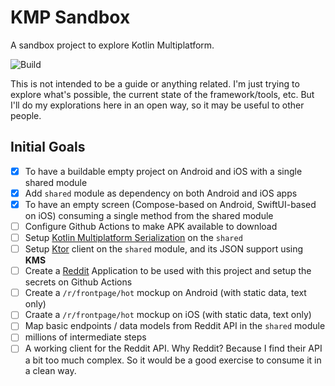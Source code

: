# KMP Sandbox

A sandbox project to explore Kotlin Multiplatform.

![Build](https://github.com/rafaeltoledo/kmp-sandbox/workflows/build/badge.svg)

This is not intended to be a guide or anything related. I'm just trying to explore what's possible, the current state of the framework/tools, etc. But I'll do my explorations here in an open way, so it may be useful to other people.

## Initial Goals

- [x] To have a buildable empty project on Android and iOS with a single shared module
- [x] Add `shared` module as dependency on both Android and iOS apps
- [x] To have an empty screen (Compose-based on Android, SwiftUI-based on iOS) consuming a single method from the shared module
- [ ] Configure Github Actions to make APK available to download
- [ ] Setup [Kotlin Multiplatform Serialization](https://github.com/Kotlin/kotlinx.serialization) on the `shared`
- [ ] Setup [Ktor](https://ktor.io/) client on the `shared` module, and its JSON support using **KMS**
- [ ] Create a [Reddit](https://www.reddit.com/dev/api/) Application to be used with this project and setup the secrets on Github Actions
- [ ] Create a `/r/frontpage/hot` mockup on Android (with static data, text only)
- [ ] Craate a `/r/frontpage/hot` mockup on iOS (with static data, text only)
- [ ] Map basic endpoints / data models from Reddit API in the `shared` module
- [ ] millions of intermediate steps
- [ ] A working client for the Reddit API. Why Reddit? Because I find their API a bit too much complex. So it would be a good exercise to consume it in a clean way.
